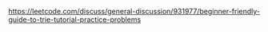 https://leetcode.com/discuss/general-discussion/931977/beginner-friendly-guide-to-trie-tutorial-practice-problems
